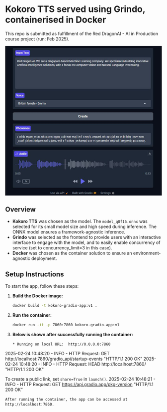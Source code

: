# Kokoro TTS served using Grindo, containerised in Docker
This repo is submitted as fulfillment of the Red DragonAI - AI in Production course project (run: Feb 2025).<br />

<p align="center">
  <img src="images/demo.jpg" alt="Kokoro TTS" />
</p>

## Overview

- **Kokoro TTS** was chosen as the model. The `model_q8f16.onnx` was selected for its small model size and high speed during inference. The ONNX model ensures a framework-agnostic inference.
- **Grindo** was selected as the frontend to provide users with an interactive interface to engage with the model, and to easily enable concurrency of service (set to concurrency_limit=3 in this case).
- **Docker** was chosen as the container solution to ensure an environment-agnostic deployment.

## Setup Instructions

To start the app, follow these steps:

1. **Build the Docker image:**

   ```bash
   docker build -t kokoro-gradio-app:v1 .
2. **Run the container:**
    ```bash
    docker run -it -p 7860:7860 kokoro-gradio-app:v1
3. **Below is shown after successfully running the container:**
   ```
   * Running on local URL:  http://0.0.0.0:7860
  2025-02-24 10:48:20 - INFO - HTTP Request: GET http://localhost:7860/gradio_api/startup-events "HTTP/1.1 200 OK"
  2025-02-24 10:48:20 - INFO - HTTP Request: HEAD http://localhost:7860/ "HTTP/1.1 200 OK"
  
  To create a public link, set `share=True` in `launch()`.
  2025-02-24 10:48:21 - INFO - HTTP Request: GET https://api.gradio.app/pkg-version "HTTP/1.1 200 OK"
  ```
After running the container, the app can be accessed at http://localhost:7860.

